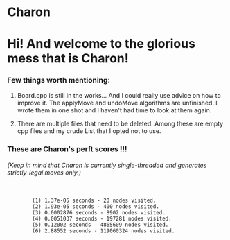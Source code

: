 # Charon
# Hi! And welcome to the glorious mess that is Charon!

### Few things worth mentioning:

<p>
 <ol>
  <li>
   <p>
Board.cpp is still in the works... And I could really use advice on how to improve it.
The applyMove and undoMove algorithms are unfinished. I wrote them in one shot and I 
haven't had time to look at them again.
   </p> 
  <li>
   <p>
There are multiple files that need to be deleted. Among these are empty cpp files and 
my crude List that I opted not to use.
   </p>
  </li> 
 </ol> 
</p>

### These are Charon's perft scores !!!
###### (Keep in mind that Charon is currently single-threaded and generates strictly-legal moves only.)


 <pre>
  <code>
        (1) 1.37e-05 seconds - 20 nodes visited.
        (2) 1.93e-05 seconds - 400 nodes visited.
        (3) 0.0002876 seconds - 8902 nodes visited.
        (4) 0.0051037 seconds - 197281 nodes visited.
        (5) 0.12002 seconds - 4865609 nodes visited.
        (6) 2.88552 seconds - 119060324 nodes visited.
 </code>
</pre> 
